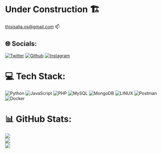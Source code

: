 # Under Construction 🏗️

<thisisalia.os@gmail.com> 📫

## 🌐 Socials:
[![Twitter](https://img.shields.io/badge/Twitter-%231DA1F2.svg?logo=Twitter&logoColor=white)](https://twitter.com/Q0120S) [![Github](https://img.shields.io/badge/Github-%231DA1F2.svg?logo=Github&logoColor=white)](https://github.com/Q0120S) [![Instagram](https://img.shields.io/badge/Instagram-%231DA1F2.svg?logo=Instagram&logoColor=white)](https://instagram.com/Q0120S) 

# 💻 Tech Stack:
![Python](https://img.shields.io/badge/python-3670A0?style=for-the-badge&logo=python&logoColor=ffdd54) ![JavaScript](https://img.shields.io/badge/javascript-%23323330.svg?style=for-the-badge&logo=javascript&logoColor=%23F7DF1E) ![PHP](https://img.shields.io/badge/php-%23777BB4.svg?style=for-the-badge&logo=php&logoColor=white) ![MySQL](https://img.shields.io/badge/mysql-%2300f.svg?style=for-the-badge&logo=mysql&logoColor=white) ![MongoDB](https://img.shields.io/badge/MongoDB-%234ea94b.svg?style=for-the-badge&logo=mongodb&logoColor=white) ![LINUX](https://img.shields.io/badge/Linux-FCC624?style=for-the-badge&logo=linux&logoColor=black) ![Postman](https://img.shields.io/badge/Postman-FF6C37?style=for-the-badge&logo=postman&logoColor=white) ![Docker](https://img.shields.io/badge/docker-%230db7ed.svg?style=for-the-badge&logo=docker&logoColor=white)

# 📊 GitHub Stats:
![](https://github-readme-stats.vercel.app/api?username=q0120s&theme=gotham&hide_border=true&include_all_commits=false&count_private=false)<br/>
![](https://github-readme-streak-stats.herokuapp.com/?user=q0120s&theme=gotham&hide_border=true)<br/>
![](https://github-readme-stats.vercel.app/api/top-langs/?username=q0120s&theme=gotham&hide_border=true&include_all_commits=false&count_private=false&layout=compact)

<!-- Proudly created with GPRM ( https://gprm.itsvg.in ) -->
